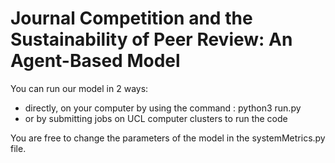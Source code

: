 # Journal Competition and the Sustainability of Peer Review: An Agent-Based Model

You can run our model in 2 ways:

- directly, on your computer by using the command : python3 run.py
- or by submitting jobs on UCL computer clusters to run the code

You are free to change the parameters of the model in the systemMetrics.py file.
